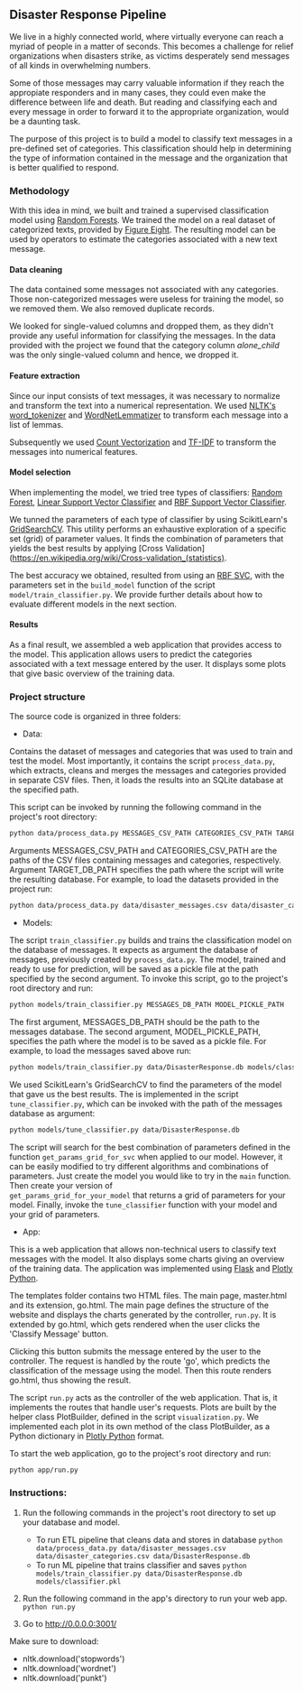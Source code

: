 ## Disaster Response Pipeline

We live in a highly connected world, where virtually everyone can reach a myriad of people in a matter of seconds. 
This becomes a challenge for relief organizations when disasters strike, as victims desperately send messages of 
all kinds in overwhelming numbers. 

Some of those messages may carry valuable information if they reach the appropiate responders and in many cases, 
they could even make the difference between life and death. But reading and classifying each and every message in 
order to forward it to the appropriate organization, would be a daunting task.

The purpose of this project is to build a model to classify text messages in a pre-defined set of categories. 
This classification should help in determining the type of information contained in the message and the organization 
that is better qualified to respond.

### Methodology

With this idea in mind, we built and trained a supervised classification model using 
[Random Forests](https://en.wikipedia.org/wiki/Random_forest). We trained the model on a real dataset of 
categorized texts, provided by [Figure Eight](https://www.figure-eight.com/). The resulting model can be used 
by operators to estimate the categories associated with a new text message.

#### Data cleaning

The data contained some messages not associated with any categories. Those non-categorized messages were useless 
for training the model, so we removed them. We also removed duplicate records. 

We looked for single-valued columns and dropped them, as they didn't provide any useful information for 
classifying the messages. In the data provided with the project we found that the category column *alone_child* 
was the only single-valued column and hence, we dropped it.

#### Feature extraction

Since our input consists of text messages, it was necessary to normalize and transform the text into a numerical 
representation. We used [NLTK's](https://www.nltk.org/) [word_tokenizer](https://www.nltk.org/api/nltk.tokenize.html) 
and [WordNetLemmatizer](https://www.nltk.org/_modules/nltk/stem/wordnet.html) to transform each message into a list 
of lemmas. 

Subsequently we used [Count Vectorization](https://en.wikipedia.org/wiki/Bag-of-words_model) and 
[TF-IDF](https://en.wikipedia.org/wiki/Tf%E2%80%93idf) to transform the messages into numerical features.

#### Model selection

When implementing the model, we tried tree types of classifiers: 
[Random Forest](https://scikit-learn.org/stable/modules/generated/sklearn.ensemble.RandomForestClassifier.html), 
[Linear Support Vector Classifier](https://scikit-learn.org/stable/modules/generated/sklearn.svm.LinearSVC.html#sklearn.svm.LinearSVC)
and [RBF Support Vector Classifier](https://scikit-learn.org/stable/modules/generated/sklearn.svm.SVC.html). 

We tunned the parameters of each type of classifier by using ScikitLearn's 
[GridSearchCV](https://scikit-learn.org/stable/modules/grid_search.html#exhaustive-grid-search). 
This utility performs an exhaustive exploration of a specific set (grid) of parameter values. 
It finds the combination of parameters that yields the best results by applying 
[Cross Validation](https://en.wikipedia.org/wiki/Cross-validation_(statistics).

The best accuracy we obtained, resulted from using an [RBF SVC](https://scikit-learn.org/stable/modules/generated/sklearn.svm.SVC.html), 
with the parameters set in the `build_model` function of the script `model/train_classifier.py`. We provide further 
details about how to evaluate different models in the next section.

#### Results

As a final result, we assembled a web application that provides access to the model. This application allows 
users to predict the categories associated with a text message entered by the user. It displays some plots that
give basic overview of the training data.

### Project structure

The source code is organized in three folders:

- Data: 

Contains the dataset of messages and categories that was used to train and test the model. 
Most importantly, it contains the script `process_data.py`, which extracts, cleans and merges the messages 
and categories provided in separate CSV files. Then, it loads the results into an SQLite database at 
the specified path. 

This script can be invoked by running the following command in the project's root directory:

```bash
python data/process_data.py MESSAGES_CSV_PATH CATEGORIES_CSV_PATH TARGET_DB_PATH
```

Arguments MESSAGES_CSV_PATH and CATEGORIES_CSV_PATH are the paths of the CSV files containing messages and categories, 
respectively. Argument TARGET_DB_PATH specifies the path where the script will write the resulting database. 
For example, to load the datasets provided in the project run:

```bash
python data/process_data.py data/disaster_messages.csv data/disaster_categories.csv data/DisasterResponse.db
```

- Models:

The script `train_classifier.py` builds and trains the classification model on the database of messages. It expects 
as argument the database of messages, previously created by `process_data.py`. The model, trained and ready to use for 
prediction, will be saved as a pickle file at the path specified by the second argument. To invoke this script, go to 
the project's root directory and run:

```bash
python models/train_classifier.py MESSAGES_DB_PATH MODEL_PICKLE_PATH
```

The first argument, MESSAGES_DB_PATH should be the path to the messages database. The second argument, 
MODEL_PICKLE_PATH, specifies the path where the model is to be saved as a pickle file.
For example, to load the messages saved above run:

```bash
python models/train_classifier.py data/DisasterResponse.db models/classifier.pkl
```

We used ScikitLearn's GridSearchCV to find the parameters of the model that gave us the best results. The is 
implemented in the script `tune_classifier.py`, which can be invoked with the path of the messages database as 
argument:

```bash
python models/tune_classifier.py data/DisasterResponse.db
```

The script will search for the best combination of parameters defined in the function `get_params_grid_for_svc` 
when applied to our model. However, it can be easily modified to try different algorithms and combinations 
of parameters. Just create the model you would like to try in the `main` function. Then create your version of  
`get_params_grid_for_your_model` that returns a grid of parameters for your model. Finally, invoke the `tune_classifier` 
function with your model and your grid of parameters.

- App:

This is a web application that allows non-technical users to classify text messages with the model. It also 
displays some charts giving an overview of the training data. The application was implemented using 
[Flask](https://palletsprojects.com/p/flask/) and [Plotly Python](https://plot.ly/python/).   

The templates folder contains two HTML files. The main page, master.html and its extension, go.html. The main page 
defines the structure of the website and displays the charts generated by the controller, `run.py`. It is extended 
by go.html, which gets rendered when the user clicks the 'Classify Message' button. 

Clicking this button submits the message entered by the user to the controller. The request is handled by the route 
'go', which predicts the classification of the message using the model. Then this route renders go.html, thus showing 
the result.

The script `run.py` acts as the controller of the web application. That is, it implements the routes that handle 
user's requests. Plots are built by the helper class PlotBuilder, defined in the script `visualization.py`. 
We implemented each plot in its own method of the class PlotBuilder, as a Python dictionary in 
[Plotly Python](https://plot.ly/python/) format.

To start the web application, go to the project's root directory and run:

```bash
python app/run.py 
```



### Instructions:
1. Run the following commands in the project's root directory to set up your database and model.

    - To run ETL pipeline that cleans data and stores in database
        `python data/process_data.py data/disaster_messages.csv data/disaster_categories.csv data/DisasterResponse.db`
    - To run ML pipeline that trains classifier and saves
        `python models/train_classifier.py data/DisasterResponse.db models/classifier.pkl`

2. Run the following command in the app's directory to run your web app.
    `python run.py`

3. Go to http://0.0.0.0:3001/

Make sure to download:

- nltk.download('stopwords')
- nltk.download('wordnet')
- nltk.download('punkt')

